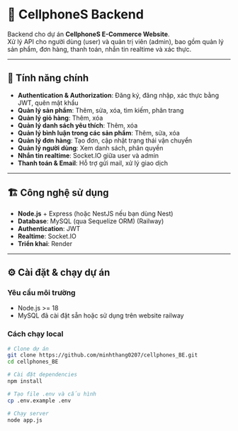# 🔗 CellphoneS Backend

Backend cho dự án **CellphoneS E-Commerce Website**.  
Xử lý API cho người dùng (user) và quản trị viên (admin), bao gồm quản lý sản phẩm, đơn hàng, thanh toán, nhắn tin realtime và xác thực.

---

## 🚀 Tính năng chính

- **Authentication & Authorization**: Đăng ký, đăng nhập, xác thực bằng JWT, quên mật khẩu
- **Quản lý sản phẩm**: Thêm, sửa, xóa, tìm kiếm, phân trang  
- **Quản lý giỏ hàng**: Thêm, xóa 
- **Quản lý danh sách yêu thích**: Thêm, xóa  
- **Quản lý bình luận trong các sản phẩm**: Thêm, sửa, xóa  
- **Quản lý đơn hàng**: Tạo đơn, cập nhật trạng thái vận chuyển  
- **Quản lý người dùng**: Xem danh sách, phân quyền  
- **Nhắn tin realtime**: Socket.IO giữa user và admin  
- **Thanh toán & Email**: Hỗ trợ gửi mail, xử lý giao dịch  

---

## 🏗️ Công nghệ sử dụng
- **Node.js** + Express (hoặc NestJS nếu bạn dùng Nest)  
- **Database**: MySQL (qua Sequelize ORM)  (Railway)
- **Authentication**: JWT  
- **Realtime**: Socket.IO  
- **Triển khai**: Render   

---

## ⚙️ Cài đặt & chạy dự án

### Yêu cầu môi trường
- Node.js >= 18  
- MySQL đã cài đặt sẵn hoặc sử dụng trên website railway

### Cách chạy local
```bash
# Clone dự án
git clone https://github.com/minhthang0207/cellphones_BE.git
cd cellphones_BE

# Cài đặt dependencies
npm install

# Tạo file .env và cấu hình
cp .env.example .env

# Chạy server
node app.js
